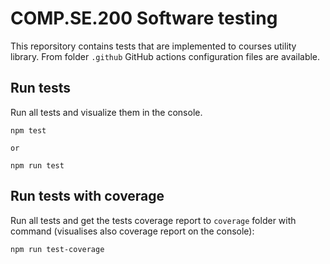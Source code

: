 # COMP.SE.200 Software testing
This reporsitory contains tests that are implemented to courses utility library. From folder `.github`
GitHub actions configuration files are available.

## Run tests
Run all tests and visualize them in the console.
```
npm test

or

npm run test
```

## Run tests with coverage
Run all tests and get the tests coverage report to `coverage` folder with command (visualises also coverage report on the console):
```
npm run test-coverage
```